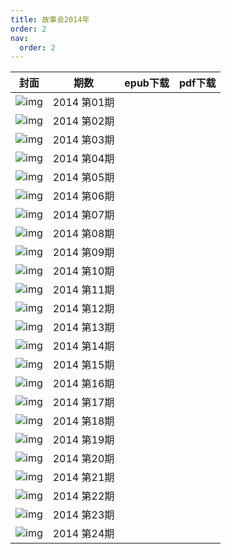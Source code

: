 ```yaml
---
title: 故事会2014年
order: 2
nav:
  order: 2
---
```

| 封面 |     期数     | epub下载 | pdf下载 |
| :--: | :----------: | -------- | ------- |
|  ![img](../../../public/images/gushihui/gsh2014/gsh201401.jpg)  | 2014 第01期 |          |         |
|  ![img](../../../public/images/gushihui/gsh2014/gsh201402.jpg)  | 2014 第02期 |          |         |
|  ![img](../../../public/images/gushihui/gsh2014/gsh201403.jpg)  | 2014 第03期 |          |         |
|  ![img](../../../public/images/gushihui/gsh2014/gsh201404.jpg)  | 2014 第04期 |          |         |
|  ![img](../../../public/images/gushihui/gsh2014/gsh201405.jpg)  | 2014 第05期 |          |         |
|  ![img](../../../public/images/gushihui/gsh2014/gsh201406.jpg)  | 2014 第06期 |          |         |
|  ![img](../../../public/images/gushihui/gsh2014/gsh201407.jpg)  | 2014 第07期 |          |         |
|  ![img](../../../public/images/gushihui/gsh2014/gsh201408.jpg)   | 2014 第08期 |          |         |
|  ![img](../../../public/images/gushihui/gsh2014/gsh201409.jpg)   | 2014 第09期 |          |         |
|  ![img](../../../public/images/gushihui/gsh2014/gsh201410.jpg)   | 2014 第10期 |          |         |
|  ![img](../../../public/images/gushihui/gsh2014/gsh201411.jpg)   | 2014 第11期 |          |         |
|  ![img](../../../public/images/gushihui/gsh2014/gsh201412.jpg)   | 2014 第12期 |          |         |
|  ![img](../../../public/images/gushihui/gsh2014/gsh201413.jpg)   | 2014 第13期 |          |         |
|  ![img](../../../public/images/gushihui/gsh2014/gsh201414.jpg)   | 2014 第14期 |          |         |
|  ![img](../../../public/images/gushihui/gsh2014/gsh201415.jpg)   | 2014 第15期 |          |         |
|  ![img](../../../public/images/gushihui/gsh2014/gsh201416.jpg)   | 2014 第16期 |          |         |
|  ![img](../../../public/images/gushihui/gsh2014/gsh201417.jpg)   | 2014 第17期 |          |         |
|  ![img](../../../public/images/gushihui/gsh2014/gsh201418.jpg)   | 2014 第18期 |          |         |
|  ![img](../../../public/images/gushihui/gsh2014/gsh201419.jpg)   | 2014 第19期 |          |         |
|  ![img](../../../public/images/gushihui/gsh2014/gsh201420.jpg)   | 2014 第20期 |          |         |
|  ![img](../../../public/images/gushihui/gsh2014/gsh201421.jpg)   | 2014 第21期 |          |         |
|  ![img](../../../public/images/gushihui/gsh2014/gsh201422.jpg)   | 2014 第22期 |          |         |
|  ![img](../../../public/images/gushihui/gsh2014/gsh201423.jpg)   | 2014 第23期 |          |         |
|  ![img](../../../public/images/gushihui/gsh2014/gsh201424.jpg)   | 2014 第24期 |          |         |
